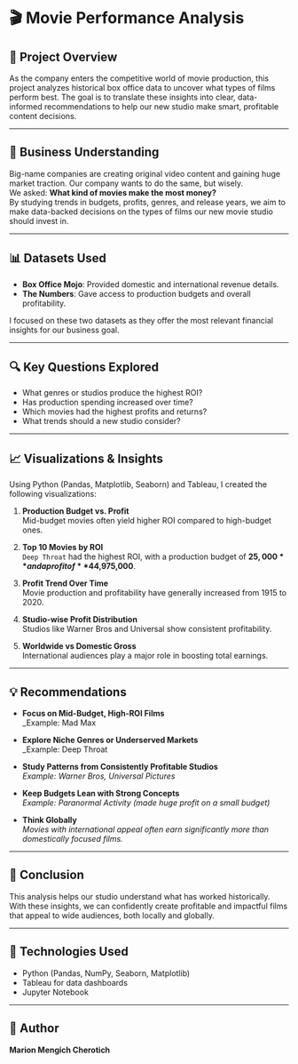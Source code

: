 # 🎬 Movie Performance Analysis

## 📌 Project Overview

As the company enters the competitive world of movie production, this project analyzes historical box office data to uncover what types of films perform best. The goal is to translate these insights into clear, data-informed recommendations to help our new studio make smart, profitable content decisions.

---

## 🧠 Business Understanding

Big-name companies are creating original video content and gaining huge market traction. Our company wants to do the same, but wisely.  
We asked: **What kind of movies make the most money?**  
By studying trends in budgets, profits, genres, and release years, we aim to make data-backed decisions on the types of films our new movie studio should invest in.

---

## 📊 Datasets Used

- **Box Office Mojo**: Provided domestic and international revenue details.  
- **The Numbers**: Gave access to production budgets and overall profitability.

I focused on these two datasets as they offer the most relevant financial insights for our business goal.

---

## 🔍 Key Questions Explored

- What genres or studios produce the highest ROI?
- Has production spending increased over time?
- Which movies had the highest profits and returns?
- What trends should a new studio consider?

---

## 📈 Visualizations & Insights

Using Python (Pandas, Matplotlib, Seaborn) and Tableau, I created the following visualizations:

1. **Production Budget vs. Profit**  
   Mid-budget movies often yield higher ROI compared to high-budget ones.

2. **Top 10 Movies by ROI**  
   `Deep Throat` had the highest ROI, with a production budget of **$25,000** and a profit of **$44,975,000**.

3. **Profit Trend Over Time**  
   Movie production and profitability have generally increased from 1915 to 2020.

4. **Studio-wise Profit Distribution**  
   Studios like Warner Bros and Universal show consistent profitability.

5. **Worldwide vs Domestic Gross**  
   International audiences play a major role in boosting total earnings.

---

## 💡 Recommendations

- **Focus on Mid-Budget, High-ROI Films**  
  _Example: Mad Max

- **Explore Niche Genres or Underserved Markets**  
  _Example: Deep Throat 

- **Study Patterns from Consistently Profitable Studios**  
  _Example: Warner Bros, Universal Pictures_

- **Keep Budgets Lean with Strong Concepts**  
  _Example: Paranormal Activity (made huge profit on a small budget)_

- **Think Globally**  
  _Movies with international appeal often earn significantly more than domestically focused films._

---

## 🏁 Conclusion

This analysis helps our studio understand what has worked historically. With these insights, we can confidently create profitable and impactful films that appeal to wide audiences, both locally and globally.

---

## 🚀 Technologies Used

- Python (Pandas, NumPy, Seaborn, Matplotlib)
- Tableau for data dashboards
- Jupyter Notebook

---

## 🙌 Author

**Marion Mengich Cherotich**  

